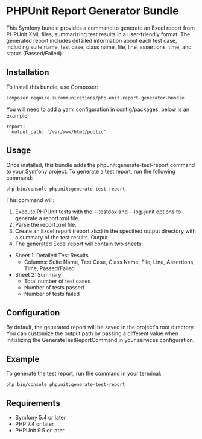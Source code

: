 # PHPUnit Report Generator Bundle
This Symfony bundle provides a command to generate an Excel report from PHPUnit XML files, summarizing test results in a user-friendly format. The generated report includes detailed information about each test case, including suite name, test case, class name, file, line, assertions, time, and status (Passed/Failed).

## Installation
To install this bundle, use Composer:

```composer require zucommunications/php-unit-report-generator-bundle```

You will need to add a yaml configuration in config/packages, below is an example:

```
report:
  output_path: '/var/www/html/public'
```

## Usage
Once installed, this bundle adds the phpunit:generate-test-report command to your Symfony project.
To generate a test report, run the following command:

```php bin/console phpunit:generate-test-report```

This command will:

1. Execute PHPUnit tests with the --testdox and --log-junit options to generate a report.xml file.
2. Parse the report.xml file.
3. Create an Excel report (report.xlsx) in the specified output directory with a summary of the test results.
Output
4. The generated Excel report will contain two sheets:

- Sheet 1: Detailed Test Results
  - Columns: Suite Name, Test Case, Class Name, File, Line, Assertions, Time, Passed/Failed
- Sheet 2: Summary
  - Total number of test cases 
  - Number of tests passed 
  - Number of tests failed

## Configuration
By default, the generated report will be saved in the project's root directory. You can customize the output path by passing a different value when initializing the GenerateTestReportCommand in your services configuration.

## Example
To generate the test report, run the command in your terminal:

```php bin/console phpunit:generate-test-report```

## Requirements
- Symfony 5.4 or later
- PHP 7.4 or later
- PHPUnit 9.5 or later
